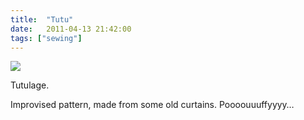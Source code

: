 ```yaml
---
title:  "Tutu"
date:   2011-04-13 21:42:00
tags: ["sewing"]
---
```



<img src="/uploads/2011/04/tutu.jpg">


Tutulage.

Improvised pattern, made from some old curtains. Poooouuuffyyyy…
